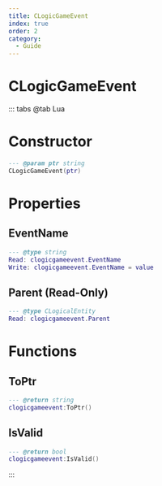 ```yaml
---
title: CLogicGameEvent
index: true
order: 2
category:
  - Guide
---
```


# CLogicGameEvent

::: tabs
@tab Lua
# Constructor
```lua
--- @param ptr string
CLogicGameEvent(ptr)
```
# Properties
## EventName 
```lua
--- @type string
Read: clogicgameevent.EventName
Write: clogicgameevent.EventName = value
```
## Parent (Read-Only)
```lua
--- @type CLogicalEntity
Read: clogicgameevent.Parent
```
# Functions
## ToPtr
```lua
--- @return string
clogicgameevent:ToPtr()
```
## IsValid
```lua
--- @return bool
clogicgameevent:IsValid()
```

:::